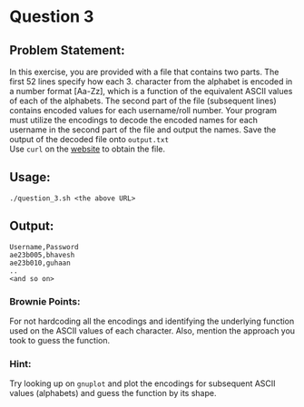 # Question 3

## Problem Statement: 
In this exercise, you are provided with a file that contains two parts. The first 52 lines specify how each 3.
character from the alphabet is encoded in a number format [Aa-Zz], which is a function of the equivalent
ASCII values of each of the alphabets. The second part of the file (subsequent lines) contains encoded
values for each username/roll number. Your program must utilize the encodings to decode the encoded
names for each username in the second part of the file and output the names. Save the output of the
decoded file onto `output.txt`\
Use `curl` on the [website](https://id2090assignment1.s3.ap-south-1.amazonaws.com/Q3.txt) to obtain the file.

## Usage: 
```
./question_3.sh <the above URL>
```

## Output:
```
Username,Password
ae23b005,bhavesh
ae23b010,guhaan
..
<and so on>
```

### Brownie Points: 
For not hardcoding all the encodings and identifying the underlying function used
on the ASCII values of each character. Also, mention the approach you took to guess the function.

### Hint:
Try looking up on `gnuplot` and plot the encodings for subsequent ASCII values (alphabets) and
guess the function by its shape.
